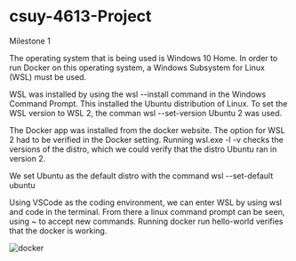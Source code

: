 # csuy-4613-Project
Milestone 1

The operating system that is being used is Windows 10 Home. In order to run Docker on this operating system, a
Windows Subsystem for Linux (WSL) must be used.

WSL was installed by using the wsl --install command in the Windows Command Prompt. This installed the Ubuntu 
distribution of Linux. To set the WSL version to WSL 2, the comman wsl --set-version Ubuntu 2 was used.

The Docker app was installed from the docker website. The option for WSL 2 had to be verified in the
Docker setting. Running wsl.exe -l -v checks the versions of the distro, which we could verify that
the distro Ubuntu ran in version 2. 

We set Ubuntu as the default distro with the command wsl --set-default ubuntu

Using VSCode as the coding environment, we can enter WSL by using wsl and code in the terminal. From there
a linux command prompt can be seen, using ~ to accept new commands. Running docker run hello-world verifies
that the docker is working.

![docker](https://user-images.githubusercontent.com/33811542/227808275-baf0dec3-181c-4b04-beeb-b42c35667edb.jpg)
